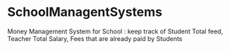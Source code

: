 # SchoolManagentSystems
Money Management System for School : keep track of Student Total feed, Teacher Total Salary, Fees that are already paid by Students 
